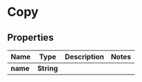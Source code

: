 # Copy

## Properties
Name | Type | Description | Notes
------------ | ------------- | ------------- | -------------
**name** | **String** |  | 
